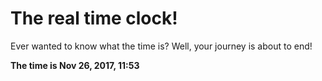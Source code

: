 # The real time clock!

Ever wanted to know what the time is? Well, your journey is about to end!

**The time is Nov 26, 2017, 11:53**
